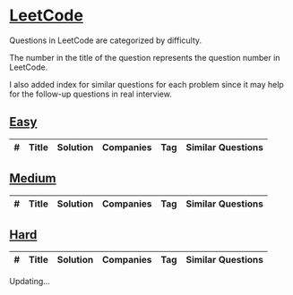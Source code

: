 # [LeetCode](/LeetCode)
Questions in LeetCode are categorized by difficulty. 

The number in the title of the question represents the question number in LeetCode.

I also added index for similar questions for each problem since it may help for the follow-up questions in real interview.

## [Easy](/LeetCode/Easy/)
| # | Title | Solution | Companies | Tag | Similar Questions |
|---| ----- | -------- | --------- | --- | ----------------- |
## [Medium](/LeetCode/Medium/)
| # | Title | Solution | Companies | Tag | Similar Questions |
|---| ----- | -------- | --------- | --- | ----------------- |
## [Hard](/LeetCode/Hard/)
| # | Title | Solution | Companies | Tag | Similar Questions |
|---| ----- | -------- | --------- | --- | ----------------- |



Updating...
